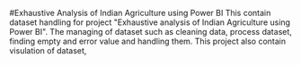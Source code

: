 #Exhaustive Analysis of Indian Agriculture using Power BI
This contain dataset handling for project "Exhaustive analysis of Indian Agriculture using Power BI". The managing of dataset such as cleaning data, process dataset, finding empty and error value and handling them. 
This project also contain visulation of dataset,
